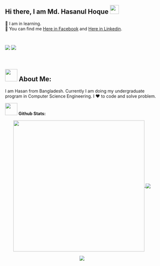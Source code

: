 ## Hi there, I am Md. Hasanul Hoque <img src="https://github.com/HasanTSE/HasanTSE/blob/master/Assets/Hi.gif" width="29px"> 

  
🔭 I am in learning.
<br>
🔗 You can find me <a href="https://web.facebook.com/mh3A1/">Here in Facebook</a> and <a href="https://www.linkedin.com/in/57701mdhasanulhoque-6a6668196/">Here in Linkedin</a>.  


 <br>
 
![](https://komarev.com/ghpvc/?username=HasanTSE&label=PROFILE+VIEWS)
[![](https://img.shields.io/github/followers/HasanTSE?style=social)](https://img.shields.io/github/followers/HasanTSE?style=social)
 
<br>

<!-- ![I am GitHub Readme Generator's creator](https://media-exp1.licdn.com/dms/image/C5616AQESPtlzyW19gQ/profile-displaybackgroundimage-shrink_200_800/0/1615831303614?e=1649289600&v=beta&t=P90fe6ivrYOb7xLarmZE3llfACZSKSiaJygb-VHKw5E) -->

 
## <img src="https://media.giphy.com/media/WUlplcMpOCEmTGBtBW/giphy.gif" width="40"> **About Me:**

I am Hasan from Bangladesh. Currently I am doing my undergraduate program in Computer Science Engineering. I ❤️ to code and solve problem.

<!-- ## 👨‍💻 Skills & Experiance: 
✅ Java <br>
✅ C++<br>
✅ C <br>
✅ JavaScript <br>
✅ PHP <br>
✅ HTML5 / CSS3 / Bootstrap <br>
✅ Photoshop / Illustrator <br> -->

 
<img src="https://media.giphy.com/media/ZCN6F3FAkwsyOGU2RS/giphy.gif" width="40"> **Github Stats:**

<p align="center">
  <a href="https://github.com/HasanTSE">
   <img width="430" align="center" src="https://github-readme-stats.vercel.app/api?username=HasanTSE&show_icons=true&theme=radical&count_private=true">
  </a>
  <a href="https://github.com/HasanTSE/github-readme-stats">
    <img align="center" src="https://github.com/HasanTSE/HasanTSE/blob/master/generated/languages.svg" />
  </a>
 </p>
<p align="center">
   <img align="center" src="https://github-readme-streak-stats.herokuapp.com/?user=HasanTSE&theme=radical&hide_border=true"/>
</p>
 
<br>








<!-- ![Your Repository's Stats](https://github-readme-stats.vercel.app/api?username=HasanTSE&show_icons=true)

[![Top Langs](https://github-readme-stats.vercel.app/api/top-langs/?username=HasanTSE&layout=compact)](https://github.com/anuraghazra/github-readme-stats)

![Streak](https://github-readme-streak-stats.herokuapp.com/?user=HasanTSE) -->




